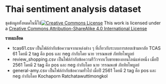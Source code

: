# Thai sentiment analysis dataset

ชุดข้อมูลทั้งหมดในนี้ใช้[![Creative Commons License](https://i.creativecommons.org/l/by-sa/4.0/88x31.png)](https://creativecommons.org/licenses/by-sa/4.0/)
This work is licensed under a [Creative Commons Attribution-ShareAlike 4.0 International License](https://creativecommons.org/licenses/by-sa/4.0/)

**รายละเอียด**
- tcas61.csv เป็นไฟล์กำกับข้อความจากแหล่งต่าง ๆ ที่เกี่ยวกับระบบการสอบเข้ามหาลัย TCAS 61 โดยมี 2 tag คือ pos และ neg กำกับโดย นาย วรรณพงษ์ ภัททิยไพบูลย์
- review_shopping.csv เป็นไฟล์กำกับข้อความรีวิวจากเว็บขายของออนไลน์แห่งหนึ่ง เมื่อปี 2561 โดยมี 2 tag คือ pos และ neg กำกับโดย นาย วรรณพงษ์ ภัททิยไพบูลย์
- general-amy.csv เป็นไฟล์กำกับข้อความทั่วไป เมื่อปี 2561 โดยมี 2 tag คือ pos และ neg กำกับโดย Kochaporn Ratchatawuttimongkol